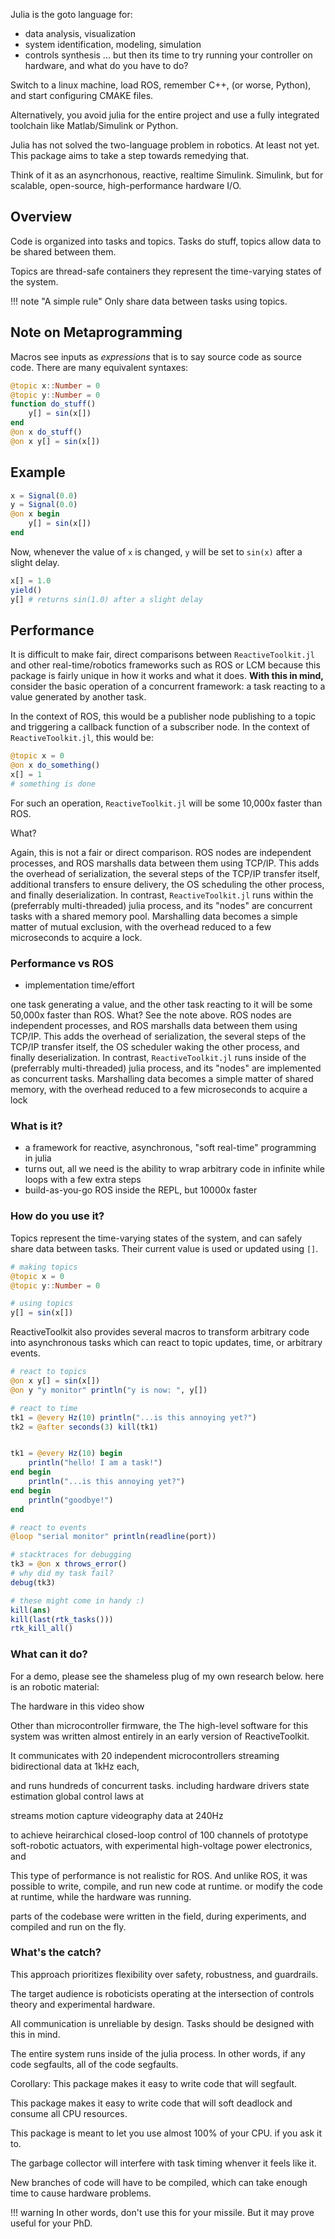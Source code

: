 

Julia is the goto language for:
- data analysis, visualization
- system identification, modeling, simulation
- controls synthesis
... but then its time to try running your controller on hardware, and what do you have to do?

Switch to a linux machine, load ROS, remember C++, (or worse, Python), and start configuring CMAKE files.

Alternatively, you avoid julia for the entire project and use a fully integrated toolchain like Matlab/Simulink or Python.


Julia has not solved the two-language problem in robotics. At least not yet. This package aims to take a step towards remedying that.

Think of it as an asyncrhonous, reactive, realtime Simulink.
Simulink, but for scalable, open-source, high-performance hardware I/O.


## Overview
Code is organized into tasks and topics. Tasks do stuff, topics allow data to be shared between them.

Topics are thread-safe containers 
they represent the time-varying states of the system.


!!! note "A simple rule"
    Only share data between tasks using topics.










## Note on Metaprogramming
Macros see inputs as *expressions* that is to say source code as source code.
There are many equivalent syntaxes:

```julia
@topic x::Number = 0
@topic y::Number = 0
function do_stuff()
    y[] = sin(x[])
end
@on x do_stuff()
@on x y[] = sin(x[])
```













## Example

```julia
x = Signal(0.0)
y = Signal(0.0)
@on x begin
    y[] = sin(x[])
end
```

Now, whenever the value of `x` is changed, `y` will be set to `sin(x)` after a slight delay.
```julia
x[] = 1.0
yield()
y[] # returns sin(1.0) after a slight delay
```



## Performance

It is difficult to make fair, direct comparisons between `ReactiveToolkit.jl` and other real-time/robotics frameworks such as ROS or LCM because this package is fairly unique in how it works and what it does. **With this in mind,** consider the basic operation of a concurrent framework: a task reacting to a value generated by another task.

In the context of ROS, this would be a publisher node publishing to a topic and triggering a callback function of a subscriber node. In the context of `ReactiveToolkit.jl`, this would be:
```julia
@topic x = 0
@on x do_something()
x[] = 1
# something is done
```

For such an operation, `ReactiveToolkit.jl` will be some 10,000x faster than ROS.

What?

Again, this is not a fair or direct comparison. ROS nodes are independent processes, and ROS marshalls data between them using TCP/IP. This adds the overhead of serialization, the several steps of the TCP/IP transfer itself, additional transfers to ensure delivery, the OS scheduling the other process, and finally deserialization. In contrast, `ReactiveToolkit.jl` runs within the (preferrably multi-threaded) julia process, and its "nodes" are concurrent tasks with a shared memory pool. Marshalling data becomes a simple matter of mutual exclusion, with the overhead reduced to a few microseconds to acquire a lock.


### Performance vs ROS
- implementation time/effort

one task generating a value, and the other task reacting to it will be some 50,000x faster than ROS.
What? See the note above.
ROS nodes are independent processes, and ROS marshalls data between them using TCP/IP.
This adds the overhead of serialization, the several steps of the TCP/IP transfer itself, the OS scheduler waking the other process, and finally deserialization. In contrast, `ReactiveToolkit.jl` runs inside of the (preferrably multi-threaded) julia process, and its "nodes" are implemented as concurrent tasks. Marshalling data becomes a simple matter of shared memory, with the overhead reduced to a few microseconds to acquire a lock



### What is it?
- a framework for reactive, asynchronous, "soft real-time" programming in julia
- turns out, all we need is the ability to wrap arbitrary code in infinite while loops with a few extra steps
- build-as-you-go ROS inside the REPL, but 10000x faster

### How do you use it?

Topics represent the time-varying states of the system, and can safely share data between tasks. Their current value is used or updated using `[]`.
```julia
# making topics
@topic x = 0
@topic y::Number = 0

# using topics
y[] = sin(x[])
```

ReactiveToolkit also provides several macros to transform arbitrary code into asynchronous tasks which can react to topic updates, time, or arbitrary events.
```julia
# react to topics
@on x y[] = sin(x[])
@on y "y monitor" println("y is now: ", y[])

# react to time
tk1 = @every Hz(10) println("...is this annoying yet?")
tk2 = @after seconds(3) kill(tk1)


tk1 = @every Hz(10) begin
    println("hello! I am a task!")
end begin
    println("...is this annoying yet?")
end begin
    println("goodbye!")
end

# react to events
@loop "serial monitor" println(readline(port))

# stacktraces for debugging
tk3 = @on x throws_error()
# why did my task fail?
debug(tk3)

# these might come in handy :)
kill(ans)
kill(last(rtk_tasks()))
rtk_kill_all()
```


### What can it do?
For a demo, please see the shameless plug of my own research below.
here is an robotic material:

The hardware in this video show

Other than microcontroller firmware, the
The high-level software for this system was written almost entirely in an early version of ReactiveToolkit.





It communicates with 20 independent microcontrollers streaming bidirectional data at 1kHz each, 


and runs hundreds of concurrent tasks.
including hardware drivers
state estimation
global control laws at 

streams motion capture videography data at 240Hz


to achieve heirarchical closed-loop control of 100 channels of prototype soft-robotic actuators, with experimental high-voltage power electronics, and 


This type of performance is not realistic for ROS.
And unlike ROS, it was possible to write, compile, and run new code at runtime.
or modify the code at runtime, while the hardware was running.

parts of the codebase were written in the field, during experiments, and compiled and run on the fly.

### What's the catch?

This approach prioritizes flexibility over safety, robustness, and guardrails.

The target audience is roboticists operating at the intersection of controls theory and experimental hardware.


All communication is unreliable by design. Tasks should be designed with this in mind.

The entire system runs inside of the julia process. In other words, if any code segfaults, all of the code segfaults.

Corollary: This package makes it easy to write code that will segfault.

This package makes it easy to write code that will soft deadlock and consume all CPU resources.

This package is meant to let you use almost 100% of your CPU.
if you ask it to.

The garbage collector will interfere with task timing whenver it feels like it.

New branches of code will have to be compiled, which can take enough time to cause hardware problems.

!!! warning
    In other words, don't use this for your missile. But it may prove useful for your PhD.